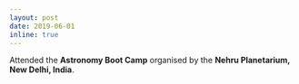 ```yaml
---
layout: post
date: 2019-06-01
inline: true
---
```


Attended the <b>Astronomy Boot Camp</b> organised by the <b>Nehru Planetarium, New Delhi, India</b>. 


